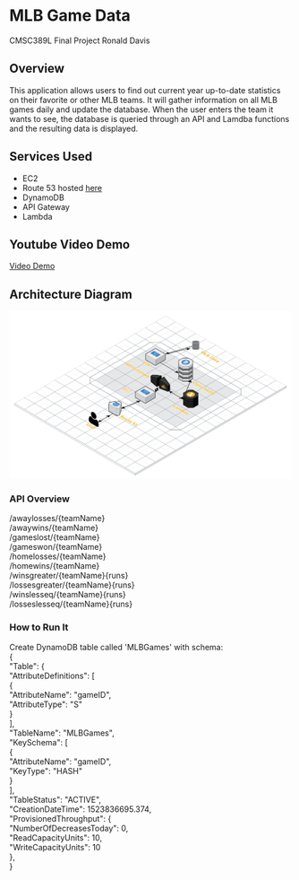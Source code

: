 # MLB Game Data

CMSC389L Final Project 
Ronald Davis

## Overview

This application allows users to find out current year up-to-date statistics on their favorite or other MLB teams.
It will gather information on all MLB games daily and update the database.
When the user enters the team it wants to see, the database is queried through an API and Lamdba functions and the resulting data is displayed.

## Services Used

- EC2
- Route 53 hosted [here](www.ronalddavis.tech)
- DynamoDB
- API Gateway
- Lambda

## Youtube Video Demo

[Video Demo](www.youtube.com)

## Architecture Diagram

![Screenshot](cloudcraft.png)

### API Overview

/awaylosses/{teamName}	<br />
/awaywins/{teamName}<br />
/gameslost/{teamName}<br />
/gameswon/{teamName}<br />
/homelosses/{teamName}<br />
/homewins/{teamName}<br />
/winsgreater/{teamName}{runs}<br />
/lossesgreater/{teamName}{runs}<br />
/winslesseq/{teamName}{runs}<br />
/losseslesseq/{teamName}{runs}<br />
	
### How to Run It

Create DynamoDB table called 'MLBGames' with schema:<br />
	{<br />
    	"Table": {<br />
        	"AttributeDefinitions": [<br />
            	{<br />
                	"AttributeName": "gameID",<br />
                	"AttributeType": "S"<br />
            	}<br />
        	],<br />
        	"TableName": "MLBGames",<br />
        	"KeySchema": [<br />
            	{<br />
               		"AttributeName": "gameID",<br />
                	"KeyType": "HASH"<br />
            	}<br />
        	],<br />
        	"TableStatus": "ACTIVE",<br />
        	"CreationDateTime": 1523836695.374,<br />
        	"ProvisionedThroughput": {<br />
            	"NumberOfDecreasesToday": 0,<br />
            	"ReadCapacityUnits": 10,<br />
            	"WriteCapacityUnits": 10<br />
        	},<br />
    	}<br />

